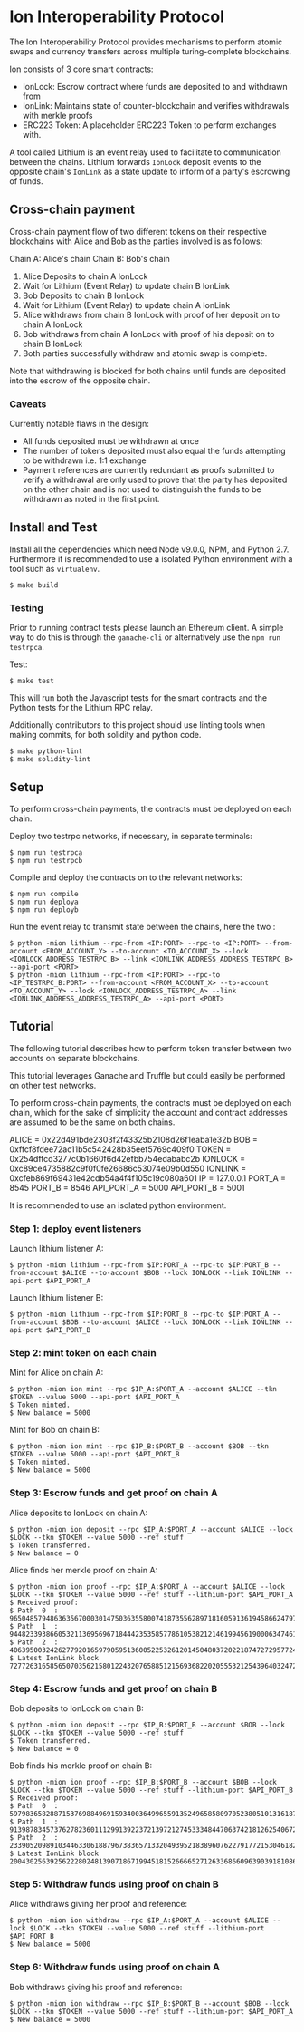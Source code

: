 # Ion Interoperability Protocol

The Ion Interoperability Protocol provides mechanisms to perform atomic swaps and currency transfers
across multiple turing-complete blockchains.

Ion consists of 3 core smart contracts:
* IonLock: Escrow contract where funds are deposited to and withdrawn from
* IonLink: Maintains state of counter-blockchain and verifies withdrawals with merkle proofs
* ERC223 Token: A placeholder ERC223 Token to perform exchanges with.

A tool called Lithium is an event relay used to facilitate to communication between the chains. Lithium forwards `IonLock` deposit events to the opposite chain's `IonLink` as a state update to inform of a party's escrowing of funds.

## Cross-chain payment

Cross-chain payment flow of two different tokens on their respective blockchains with Alice and Bob as the parties involved is as follows:

Chain A: Alice's chain
Chain B: Bob's chain

1. Alice Deposits to chain A IonLock
2. Wait for Lithium (Event Relay) to update chain B IonLink
3. Bob Deposits to chain B IonLock
4. Wait for Lithium (Event Relay) to update chain A IonLink
5. Alice withdraws from chain B IonLock with proof of her deposit on to chain A IonLock
6. Bob withdraws from chain A IonLock with proof of his deposit on to chain B IonLock
7. Both parties successfully withdraw and atomic swap is complete.

Note that withdrawing is blocked for both chains until funds are deposited into the escrow of the opposite chain.

### Caveats

Currently notable flaws in the design:
* All funds deposited must be withdrawn at once
* The number of tokens deposited must also equal the funds attempting to be withdrawn i.e. 1:1 exchange
* Payment references are currently redundant as proofs submitted to verify a withdrawal are only used to prove that the party has deposited on the other chain and is not used to distinguish the funds to be withdrawn as noted in the first point.

## Install and Test

Install all the dependencies which need Node v9.0.0, NPM, and Python 2.7. Furthermore it is recommended to use a isolated Python environment with a tool such as `virtualenv`.

```
$ make build
```

### Testing

Prior to running contract tests please launch an Ethereum client. A simple way to do this is through the `ganache-cli` or alternatively use the `npm run testrpca`.

Test:
```
$ make test
```

This will run both the Javascript tests for the smart contracts and the Python tests for the Lithium RPC relay.

Additionally contributors to this project should use linting tools when making commits, for both solidity and python code.

```
$ make python-lint
$ make solidity-lint
```

## Setup

To perform cross-chain payments, the contracts must be deployed on each chain.

Deploy two testrpc networks, if necessary, in separate terminals:
```
$ npm run testrpca
$ npm run testrpcb
```

Compile and deploy the contracts on to the relevant networks:
```
$ npm run compile
$ npm run deploya
$ npm run deployb
```

Run the event relay to transmit state between the chains, here the two :
```
$ python -mion lithium --rpc-from <IP:PORT> --rpc-to <IP:PORT> --from-account <FROM_ACCOUNT_Y> --to-account <TO_ACCOUNT_X> --lock <IONLOCK_ADDRESS_TESTRPC_B> --link <IONLINK_ADDRESS_ADDRESS_TESTRPC_B> --api-port <PORT>
$ python -mion lithium --rpc-from <IP:PORT> --rpc-to <IP_TESTRPC_B:PORT> --from-account <FROM_ACCOUNT_X> --to-account <TO_ACCOUNT_Y> --lock <IONLOCK_ADDRESS_TESTRPC_A> --link <IONLINK_ADDRESS_ADDRESS_TESTRPC_A> --api-port <PORT>
```

## Tutorial

The following tutorial describes how to perform token transfer between two accounts on separate blockchains.

This tutorial leverages Ganache and Truffle but could easily be performed on other test networks.

To perform cross-chain payments, the contracts must be deployed on each chain, which for the sake of simplicity the account and contract addresses are assumed to be the same on both chains.

ALICE       = 0x22d491bde2303f2f43325b2108d26f1eaba1e32b
BOB         = 0xffcf8fdee72ac11b5c542428b35eef5769c409f0
TOKEN       = 0x254dffcd3277c0b1660f6d42efbb754edababc2b
IONLOCK     = 0xc89ce4735882c9f0f0fe26686c53074e09b0d550
IONLINK     = 0xcfeb869f69431e42cdb54a4f4f105c19c080a601
IP          = 127.0.0.1
PORT_A      = 8545
PORT_B      = 8546
API_PORT_A  = 5000
API_PORT_B  = 5001

It is recommended to use an isolated python environment.

### Step 1: deploy event listeners

Launch lithium listener A:
```
$ python -mion lithium --rpc-from $IP:PORT_A --rpc-to $IP:PORT_B --from-account $ALICE --to-account $BOB --lock IONLOCK --link IONLINK --api-port $API_PORT_A
```
Launch lithium listener B:
```
$ python -mion lithium --rpc-from $IP:PORT_B --rpc-to $IP:PORT_A --from-account $BOB --to-account $ALICE --lock IONLOCK --link IONLINK --api-port $API_PORT_B
```

### Step 2: mint token on each chain

Mint for Alice on chain A:
```
$ python -mion ion mint --rpc $IP_A:$PORT_A --account $ALICE --tkn $TOKEN --value 5000 --api-port $API_PORT_A
$ Token minted.
$ New balance = 5000
```

Mint for Bob on chain B:
```
$ python -mion ion mint --rpc $IP_B:$PORT_B --account $BOB --tkn $TOKEN --value 5000 --api-port $API_PORT_B
$ Token minted.
$ New balance = 5000
```

### Step 3: Escrow funds and get proof on chain A

Alice deposits to IonLock on chain A:
```
$ python -mion ion deposit --rpc $IP_A:$PORT_A --account $ALICE --lock $LOCK --tkn $TOKEN --value 5000 --ref stuff
$ Token transferred.
$ New balance = 0
```

Alice finds her merkle proof on chain A:
```
$ python -mion ion proof --rpc $IP_A:$PORT_A --account $ALICE --lock $LOCK --tkn $TOKEN --value 5000 --ref stuff --lithium-port $API_PORT_A
$ Received proof:
$ Path  0  :  96504857948636356700030147503635580074187355628971816059136194586624797022097
$ Path  1  :  94482339386605321136956967184442353585778610538212146199456190006347461027622
$ Path  2  :  4063950032426277920165979059513600522532612014504803720221874727295772434160
$ Latest IonLink block 72772631658565070356215801224320765885121569368220205553212543964032472153198
```

### Step 4: Escrow funds and get proof on chain B

Bob deposits to IonLock on chain B:
```
$ python -mion ion deposit --rpc $IP_B:$PORT_B --account $BOB --lock $LOCK --tkn $TOKEN --value 5000 --ref stuff
$ Token transferred.
$ New balance = 0
```

Bob finds his merkle proof on chain B:
```
$ python -mion ion proof --rpc $IP_B:$PORT_B --account $BOB --lock $LOCK --tkn $TOKEN --value 5000 --ref stuff --lithium-port $API_PORT_B
$ Received proof:
$ Path  0  :  59798365828871537698849691593400364996559135249658580970523805101316187754033
$ Path  1  :  91398783457376278236011129913922372139721274533348447063742181262540672449047
$ Path  2  :  23390520989103446330618879673836571332049395218389607622791772153046182206533
$ Latest IonLink block 20043025639256222802481390718671994518152666652712633686609639039181086747014
```

### Step 5: Withdraw funds using proof on chain B

Alice withdraws giving her proof and reference:
```
$ python -mion ion withdraw --rpc $IP_A:$PORT_A --account $ALICE --lock $LOCK --tkn $TOKEN --value 5000 --ref stuff --lithium-port $API_PORT_B
$ New balance = 5000
```

### Step 6: Withdraw funds using proof on chain A

Bob withdraws giving his proof and reference:
```
$ python -mion ion withdraw --rpc $IP_B:$PORT_B --account $BOB --lock $LOCK --tkn $TOKEN --value 5000 --ref stuff --lithium-port $API_PORT_A
$ New balance = 5000
```
